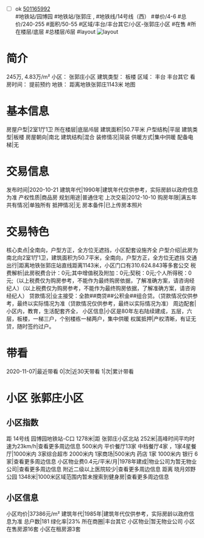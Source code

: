 - [ ] ok [501165992](https://bj.5i5j.com/ershoufang/501165992.html)  
 #地铁站/园博园 #地铁站/张郭庄 ,  #地铁线/14号线（西）
#单价/4-6 #总价/240-255 #面积/50-55   #区域/丰台/丰台其它/小区-张郭庄小区 #在售 #所在楼层/底层 #总楼层/6层 #layout 
![layout](http://image2a.5i5j.com/bdir/layout/188559.jpg_P5.jpg) 
# 简介 
 245万,  4.83万/m² 
小区： 张郭庄小区
建筑类型： 板楼
区域： 丰台 丰台其它
看房时间： 提前预约
地铁： 距离地铁张郭庄1143米 地图
# 基本信息 
 房屋户型|2室1厅1卫
所在楼层|底层/6层
建筑面积|50.7平米
户型结构|平层
建筑类型|板楼
房屋朝向|南北
建筑结构|混合
装修情况|简装
供暖方式|集中供暖
配备电梯|无
# 交易信息 
 发布时间|2020-10-21
建筑年代|1990年|建筑年代仅供参考，实际房龄以政府信息为准
产权性质|商品房
规划用途|普通住宅
上次交易|2012-10-10
购房年限|满五年
共有情况|单独所有
抵押情况|无
房本备件|已上传房本照片
# 交易特色 
 核心卖点|全南向，户型方正，全方位无遮挡，小区配套设施齐全
户型介绍|此房为南北向2室1厅1卫，建筑面积为50.7平米，全南向，户型方正，全方位无遮挡
交通出行|距离地铁张郭庄站直线距离1143米，小区门口有310.624.843等多套公交
税费解析|此房税费合计：0元;其中增值税及附加：0元;契税：0元;个人所得税：0元;（以上税费仅为购房参考，不能作为最终购房依据，了解准确方案，请咨询经纪人）（以上税费仅为购房参考，不能作为最终购房依据，了解准确方案，请咨询经纪人）
贷款情况|业主接受：全款##商贷##公积金##组合贷。（贷款情况仅供参考，最终以实际情况为准（贷款情况仅供参考，最终以实际情况为准）
周边配套|小区内，教育，生活配套齐全，
小区信息|小区是80年左右陆续建成，五层，六层，板楼，一梯三户，个别楼栋一梯两户，集中供暖
权属抵押|产权清晰，有证无贷，随时签约过户。
# 带看 
 2020-11-07|最近带看	 0|次|近30天带看	 1|次|累计带看
# 小区 张郭庄小区
## 小区指数 
 距 14号线 园博园地铁站-C口 1278米|距 张郭庄小区北站 252米|高峰时间平均时速为23km/h|查看更多周边信息
500米内 平价餐厅13家
中档餐厅4家 ，1家4星餐厅|1000米内 3家综合超市
2000米内 1家商场|500米内 药店 1家
1000米内 银行 6家|查看更多周边信息
小区物业费0.4元/平米/月|1978年建成|物业公司为暂无物业公司|查看更多周边信息
附近二级以上医院较少|查看更多周边信息
距离 晓月郊野公园 1348米|1000米区域范围内暂未搜索到健身房|查看更多周边信息
## 小区信息 
 小区均价|37386元/m²
建筑年代|1985年|建筑年代仅供参考，实际房龄以政府信息为准
总户数|181
绿化率|23%
所在商圈|丰台其它
小区物业|暂无物业公司
小区在售房源16套
小区在租房源3套
